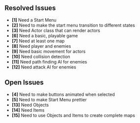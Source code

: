 ## Resolved Issues ##

- **[1]** Need a Start Menu
- **[2]** Need to make the start menu transition to different states
- **[3]** Need Actor class that can render actors
- **[6]** Need a basic, playable game
- **[7]** Need at least one map
- **[8]** Need player and enemies
- **[9]** Need basic movement for actors
- **[10]** Need collision detection
- **[11]** Need path finding AI for enemies
- **[12]** Need attack AI for enemies

## Open Issues ##


- **[4]** Need to make buttons animated when selected
- **[5]** Need to make Start Menu prettier
- **[13]** Need Objects
- **[14]** Need Items
- **[15]** Need to use Objects and Items to create complete maps


